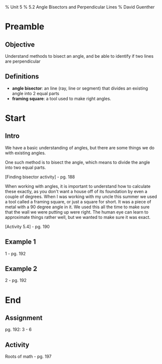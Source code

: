 % Unit 5
% 5.2 Angle Bisectors and Perpendicular Lines
% David Guenther

# Preamble

## Objective

Understand methods to bisect an angle, and be able to identify if two lines are perpendicular

## Definitions

* **angle bisector**: an line (ray, line or segment) that divides an existing angle into 2 equal parts
* **framing square**: a tool used to make right angles.

# Start

## Intro

We have a basic understanding of angles, but there are some things we do with existing angles.

One such method is to bisect the angle, which means to divide the angle into two equal parts.

[Finding bisector activity] - pg. 188

When working with angles, it is important to understand how to calculate these exactly, as you don't want a house off of its foundation by even a couple of degrees. When I was working with my uncle this summer we used a tool called a framing square, or just a square for short. It was a piece of metal with a 90 degree angle in it. We used this all the time to make sure that the wall we were putting up were right. The human eye can learn to approximate things rather well, but we wanted to make sure it was exact.

[Activity 5.4] - pg. 190

## Example 1

1 - pg. 192

## Example 2

2 - pg. 192

# End

## Assignment

pg. 192: 3 - 6

## Activity

Roots of math - pg. 197
